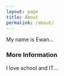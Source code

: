 ```yaml
---
layout: page
title: About
permalink: /about/
---
```


My name is Ewan...

### More Information

I love school and IT...
<br>
<br>


